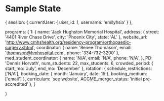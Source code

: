 # Sample State
{
  session: {
    currentUser: {
      user_id: 1,
      username: 'emilyhsia'
    }
  },

  programs: {
    1: {
      name: 'Jack Hughston Memorial Hospital',
      address: {
        street: '4401 River Chase Drive',
        city: 'Phoenix City',
        state: 'AL'
      },
      website_url: 'http://www.cmhshealth.org/residency-program/orthopaedic-surgery.shtml',
      coordinator: {
        name: 'Renee Thomason',
        email: 'thomason@hmhospital.com',
        phone: '334-732-3200'
      },
      med_student_coordinator: {
        name: 'N/A',
        email: 'N/A',
        phone: 'N/A',
      },
      PD: 'Dennis Horvath',
      num_students: 22,
      max_students: 6,
      crowded_period: {
        start_mo: 'July',
        end_mo: 'December'
      },
      rotation: {
        schedule_restrictions: ['N/A'],
        booking_date: {
          month: 'January',
          date: 15
        },
        booking_medium: ['email']
      },
      curriculum: 'see website',
      ACGME_merger_status: 'initial pre-accredited'
    },
  }

}
